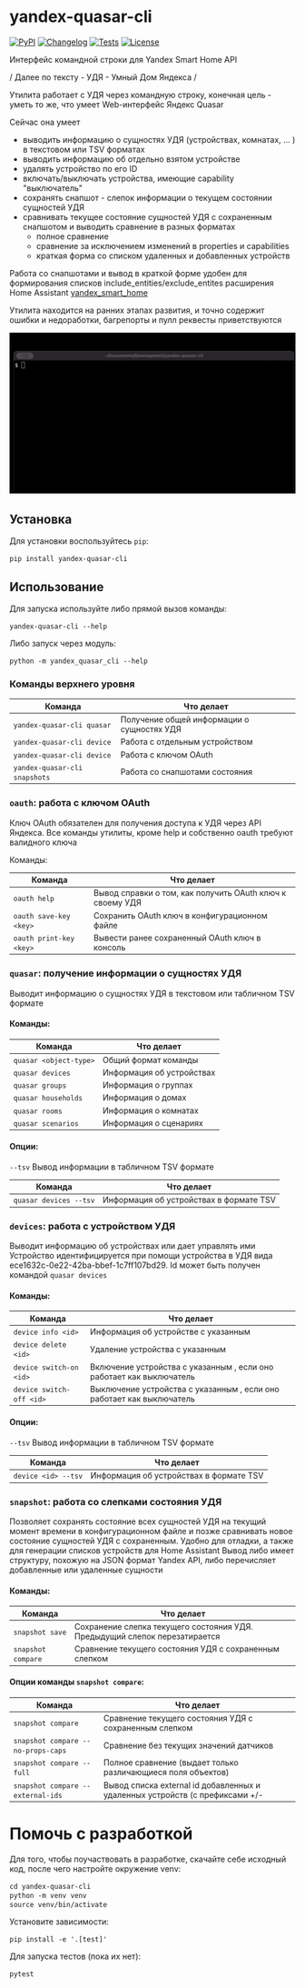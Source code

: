 # yandex-quasar-cli

[![PyPI](https://img.shields.io/pypi/v/quasar-cli.svg)](https://pypi.org/project/quasar-cli/)
[![Changelog](https://img.shields.io/github/v/release/p1ne/quasar-cli?include_prereleases&label=changelog)](https://github.com/p1ne/quasar-cli/releases)
[![Tests](https://github.com/p1ne/quasar-cli/actions/workflows/test.yml/badge.svg)](https://github.com/p1ne/quasar-cli/actions/workflows/test.yml)
[![License](https://img.shields.io/badge/license-Apache%202.0-blue.svg)](https://github.com/p1ne/quasar-cli/blob/master/LICENSE)

Интерфейс командной строки для Yandex Smart Home API

/ Далее по тексту - УДЯ - Умный Дом Яндекса /

Утилита работает с УДЯ через командную строку, конечная цель - уметь то же, что умеет Web-интерфейс Яндекс Quasar

Сейчас она умеет
 - выводить информацию о сущностях УДЯ (устройствах, комнатах, ... ) в текстовом или TSV форматах
 - выводить информацию об отдельно взятом устройстве
 - удалять устройство по его ID
 - включать/выключать устройства, имеющие capability "выключатель"
 - сохранять снапшот - слепок информации о текущем состоянии сущностей УДЯ
 - сравнивать текущее состояние сущностей УДЯ с сохраненным снапшотом и выводить сравнение в разных форматах
   - полное сравнение
   - сравнение за исключением изменений в properties и capabilities
   - краткая форма со списком удаленных и добавленных устройств

Работа со снапшотами и вывод в краткой форме удобен для формирования списков include_entities/exclude_entites расширения
Home Assistant [yandex_smart_home](https://github.com/dext0r/yandex_smart_home)

Утилита находится на ранних этапах развития, и точно содержит ошибки и недоработки, багрепорты и пулл реквесты
приветствуются

![Screeecast](quasar.gif)

## Установка

Для установки воспользуйтесь `pip`:

    pip install yandex-quasar-cli

## Использование

Для запуска используйте либо прямой вызов команды:

    yandex-quasar-cli --help

Либо запуск через модуль:

    python -m yandex_quasar_cli --help

### Команды верхнего уровня

| Команда                                       | Что делает                                  |
|-----------------------------------------------|---------------------------------------------|
| ```yandex-quasar-cli quasar```                | Получение общей информации о сущностях УДЯ  |
| ```yandex-quasar-cli device```                | Работа с отдельным устройством  |
| ```yandex-quasar-cli device```                | Работа с ключом OAuth  |
| ```yandex-quasar-cli snapshots```             | Работа со снапшотами состояния  |

### ```oauth```: работа с ключом OAuth

Ключ OAuth обязателен для получения доступа к УДЯ через API Яндекса. Все команды утилиты, кроме help и собственно oauth
требуют валидного ключа

Команды:

| Команда                                       | Что делает                                                |
|-----------------------------------------------|-----------------------------------------------------------|
| ```oauth help```                              | Вывод справки о том, как получить OAuth ключ к своему УДЯ |
| ```oauth save-key <key>```  | Сохранить OAuth ключ в конфигурационном файле             |
| ```oauth print-key <key>``` | Вывести ранее сохраненный OAuth ключ в консоль            |

### ```quasar```: получение информации о сущностях УДЯ

Выводит информацию о сущностях УДЯ в текстовом или табличном TSV формате

#### Команды:

| Команда                    | Что делает                              |
|----------------------------|-----------------------------------------|
| ```quasar <object-type>``` | Общий формат команды                    |
| ```quasar devices```       | Информация об устройствах               |
| ```quasar groups```        | Информация о группах                    |
| ```quasar households```    | Информация о домах                      |
| ```quasar rooms```         | Информация о комнатах                   |
| ```quasar scenarios```     | Информация о сценариях                  |

#### Опции:

```--tsv``` Вывод информации в табличном TSV формате

| Команда                    | Что делает                              |
|----------------------------|-----------------------------------------|
| ```quasar devices --tsv``` | Информация об устройствах в формате TSV |

### ```devices```: работа с устройством УДЯ

Выводит информацию об устройствах или дает управлять ими
Устройство идентифицируется при помощи <id> устройства в УДЯ вида ece1632c-0e22-42ba-bbef-1c7ff107bd29. 
Id может быть получен командой ```quasar devices```

#### Команды:

| Команда                      | Что делает                                                                 |
|------------------------------|----------------------------------------------------------------------------|
| ```device info <id>```       | Информация об устройстве с указанным <id>                                  |
| ```device delete <id>```     | Удаление устройства с указанным <id>                                       |
| ```device switch-on <id>```  | Включение устройства с указанным <id>, если оно работает как выключатель   |
| ```device switch-off <id>``` | Выключение устройства с указанным <id>, если оно работает как выключатель  |

#### Опции:

```--tsv``` Вывод информации в табличном TSV формате

| Команда                 | Что делает                              |
|-------------------------|-----------------------------------------|
| ```device <id> --tsv``` | Информация об устройствах в формате TSV |

### ```snapshot```: работа со слепками состояния УДЯ

Позволяет сохранять состояние всех сущностей УДЯ на текущий момент времени в конфигурационном файле и позже сравнивать
новое состояние сущностей УДЯ с сохраненным. Удобно для отладки, а также для генерации списков устройств для 
Home Assistant
Вывод либо имеет структуру, похожую на JSON формат Yandex API, либо перечисляет добавленные или удаленные сущности

#### Команды:

| Команда                      | Что делает                                                                 |
|------------------------------|----------------------------------------------------------------------------|
| ```snapshot save```          | Сохранение слепка текущего состояния УДЯ. Предыдущий слепок перезатирается |
| ```snapshot compare```       | Сравнение текущего состояния УДЯ с сохраненным слепком                     |

#### Опции команды ```snapshot compare```:

| Команда                      | Что делает                                                                   |
|------------------------------|------------------------------------------------------------------------------|
| ```snapshot compare```       | Сравнение текущего состояния УДЯ с сохраненным слепком                       |
| ```snapshot compare --no-props-caps```       | Сравнение без текущих значений датчиков                                      |
| ```snapshot compare --full```       | Полное сравнение (выдает только различающиеся поля объектов)                 |
| ```snapshot compare --external-ids```       | Вывод списка external id добавленных и удаленных устройств (с префиксами +/- |

# Помочь с разработкой

Для того, чтобы поучаствовать в разработке, скачайте себе исходный код, после чего настройте окружение venv:

    cd yandex-quasar-cli
    python -m venv venv
    source venv/bin/activate

Установите зависимости:

    pip install -e '.[test]'

Для запуска тестов (пока их нет):

    pytest

